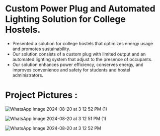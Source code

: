 # Custom Power Plug and Automated Lighting Solution for College Hostels.
- Presented a solution for college hostels that optimizes energy usage and promotes sustainability. 
- Our solution consists of a custom plug with limited output and an automated lighting system that adjust to the presence of occupants. 
- Our solution enhances power efficiency, conserves energy, and improves convenience and safety for students and hostel administrators.
# Project Pictures : 
![WhatsApp Image 2024-08-20 at 3 12 52 PM (1)](https://github.com/user-attachments/assets/3be4cb01-744e-46e4-be01-0e1919b983b2)

![WhatsApp Image 2024-08-20 at 3 12 51 PM (1)](https://github.com/user-attachments/assets/a689935f-c323-4bfe-9fd3-3cabcf156081)

![WhatsApp Image 2024-08-20 at 3 12 52 PM](https://github.com/user-attachments/assets/8770e332-b345-43fc-91a7-7118f62eb7d4)


